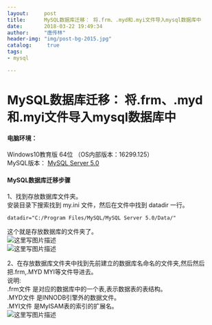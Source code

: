 ```yaml
---
layout:		post
title: 		MySQL数据库迁移： 将.frm、.myd和.myi文件导入mysql数据库中
date: 		2018-03-22 19:49:34
author:		"唐传林"
header-img: "img/post-bg-2015.jpg"
catalog:	 true
tags:
- mysql

---
```

#  MySQL数据库迁移： 将.frm、.myd和.myi文件导入mysql数据库中

####  电脑环境：

Windows10教育版 64位 （OS内部版本：16299.125）  
MySQL版本： [ MySQL Server 5.0
](https://cdn.mysql.com/archives/mysql-5.0/mysql-5.0.96-winx64.zip)

####  MySQL数据库迁移步骤

1、找到存放数据库文件夹。  
安装目录下搜索找到 my.ini 文件，然后在文件中找到 datadir 一行。

` datadir="C:/Program Files/MySQL/MySQL Server 5.0/Data/" `

这个就是存放数据库的文件夹了。  
![这里写图片描述](http://img-blog.csdn.net/20180322180350724?watermark/2/text/aHR0cHM6Ly9ibG9nLmNzZG4ubmV0L1RhbmdfQ2h1YW5saW4=/font/5a6L5L2T/fontsize/400/fill/I0JBQkFCMA==/dissolve/70)  
![这里写图片描述](http://img-blog.csdn.net/20180322180359785?watermark/2/text/aHR0cHM6Ly9ibG9nLmNzZG4ubmV0L1RhbmdfQ2h1YW5saW4=/font/5a6L5L2T/fontsize/400/fill/I0JBQkFCMA==/dissolve/70)

2、在存放数据库文件夹中找到先前建立的数据库名命名的文件夹,然后然后把.frm,.MYD MYI等文件导进去。  
说明:  
.frm文件 是对应的数据库中的一个表,表示数据表的表结构。  
.MYD文件 是INNODB引擎外的数据文件。  
.MYI文件 是MyISAM表的索引的扩展名。  
![这里写图片描述](http://img-blog.csdn.net/20180322194826637?watermark/2/text/aHR0cHM6Ly9ibG9nLmNzZG4ubmV0L1RhbmdfQ2h1YW5saW4=/font/5a6L5L2T/fontsize/400/fill/I0JBQkFCMA==/dissolve/70)

